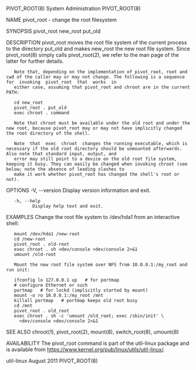 PIVOT_ROOT(8)                                                                     System Administration                                                                     PIVOT_ROOT(8)

NAME
       pivot_root - change the root filesystem

SYNOPSIS
       pivot_root new_root put_old

DESCRIPTION
       pivot_root  moves  the  root  file  system  of  the  current  process  to  the  directory  put_old  and makes new_root the new root file system.  Since pivot_root(8) simply calls
       pivot_root(2), we refer to the man page of the latter for further details.

       Note that, depending on the implementation of pivot_root, root and cwd of the caller may or may not change. The following is a sequence for  invoking  pivot_root  that  works  in
       either case, assuming that pivot_root and chroot are in the current PATH:

       cd new_root
       pivot_root . put_old
       exec chroot . command

       Note that chroot must be available under the old root and under the new root, because pivot_root may or may not have implicitly changed the root directory of the shell.

       Note  that  exec  chroot  changes the running executable, which is necessary if the old root directory should be unmounted afterwards.  Also note that standard input, output, and
       error may still point to a device on the old root file system, keeping it busy. They can easily be changed when invoking chroot (see below; note the absence of leading slashes to
       make it work whether pivot_root has changed the shell's root or not).

OPTIONS
       -V, --version
              Display version information and exit.

       -h, --help
              Display help text and exit.

EXAMPLES
       Change the root file system to /dev/hda1 from an interactive shell:

       mount /dev/hda1 /new-root
       cd /new-root
       pivot_root . old-root
       exec chroot . sh <dev/console >dev/console 2>&1
       umount /old-root

       Mount the new root file system over NFS from 10.0.0.1:/my_root and run init:

       ifconfig lo 127.0.0.1 up   # for portmap
       # configure Ethernet or such
       portmap   # for lockd (implicitly started by mount)
       mount -o ro 10.0.0.1:/my_root /mnt
       killall portmap   # portmap keeps old root busy
       cd /mnt
       pivot_root . old_root
       exec chroot . sh -c 'umount /old_root; exec /sbin/init' \
         <dev/console >dev/console 2>&1

SEE ALSO
       chroot(1), pivot_root(2), mount(8), switch_root(8), umount(8)

AVAILABILITY
       The pivot_root command is part of the util-linux package and is available from https://www.kernel.org/pub/linux/utils/util-linux/.

util-linux                                                                             August 2011                                                                          PIVOT_ROOT(8)
